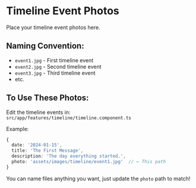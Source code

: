 # Timeline Event Photos

Place your timeline event photos here.

## Naming Convention:
- `event1.jpg` - First timeline event
- `event2.jpg` - Second timeline event
- `event3.jpg` - Third timeline event
- etc.

## To Use These Photos:
Edit the timeline events in: `src/app/features/timeline/timeline.component.ts`

Example:
```typescript
{
  date: '2024-01-15',
  title: 'The First Message',
  description: 'The day everything started.',
  photo: 'assets/images/timeline/event1.jpg'  // ← This path
}
```

You can name files anything you want, just update the `photo` path to match!
